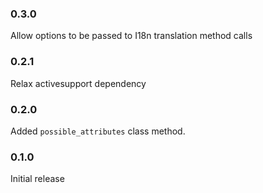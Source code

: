 ### 0.3.0
  Allow options to be passed to I18n translation method calls

### 0.2.1
  Relax activesupport dependency

### 0.2.0
  Added `possible_attributes` class method.

### 0.1.0
  Initial release
